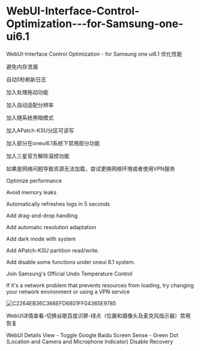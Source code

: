 # WebUI-Interface-Control-Optimization---for-Samsung-one-ui6.1
WebUI-Interface Control Optimization - for Samsung one ui6.1
优化性能

避免内存泄漏

自动5秒刷新日志

加入处理拖动功能

加入自动适配分辨率

加入随系统黑暗模式

加入APatch-KSU分区可读写

加入部分在oneui6.1系统下禁用部分功能

加入三星官方解除温控功能

如果是网络问题导致资源无法加载，尝试更换网络环境或者使用VPN服务

Optimize performance

Avoid memory leaks

Automatically refreshes logs in 5 seconds

Add drag-and-drop handling

Add automatic resolution adaptation

Add dark mode with system

Add APatch-KSU partition read/write.

Add disable some functions under oneui 6.1 system.

Join Samsung's Official Undo Temperature Control

If it's a network problem that prevents resources from loading, try changing your network environment or using a VPN service

![C2264EB36C366EFD6801FF04365E9785](https://github.com/user-attachments/assets/8274e8f5-c3c4-4532-8272-adc18f339975)


WebUI详情查看-切换谷歌百度识屏-绿点（位置和摄像头及麦克风指示器）禁用恢复

WebUI Details View - Toggle Google Baidu Screen Sense - Green Dot (Location and Camera and Microphone Indicator) Disable Recovery

